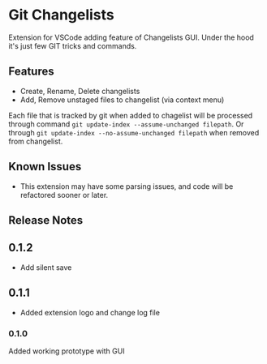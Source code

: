 # Git Changelists

Extension for VSCode adding feature of Changelists GUI. Under the hood it's just few GIT tricks and commands.

## Features

- Create, Rename, Delete changelists
- Add, Remove unstaged files to changelist (via context menu)

Each file that is tracked by git when added to chagelist will be processed through command `git update-index --assume-unchanged filepath`.
Or through `git update-index --no-assume-unchanged filepath` when removed from changelist.

## Known Issues

- This extension may have some parsing issues, and code will be refactored sooner or later.

## Release Notes

## 0.1.2

- Add silent save

## 0.1.1

- Added extension logo and change log file

### 0.1.0

Added working prototype with GUI
